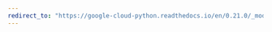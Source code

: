 ```yaml
---
redirect_to: "https://google-cloud-python.readthedocs.io/en/0.21.0/_modules/google/cloud/bigquery/dataset.html"
---
```

